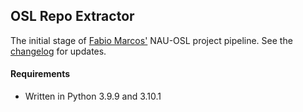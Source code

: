 ## OSL Repo Extractor

The initial stage of [Fabio Marcos'](https://github.com/fabiojavamarcos) NAU-OSL project pipeline.
See the [changelog](./CHANGELOG.md) for updates.


#### Requirements
- Written in Python 3.9.9 and 3.10.1
